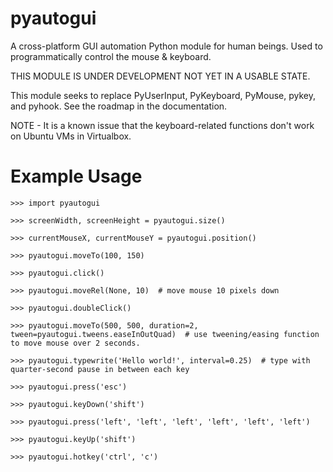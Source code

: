 pyautogui
=========

A cross-platform GUI automation Python module for human beings. Used to programmatically control the mouse &amp; keyboard.

THIS MODULE IS UNDER DEVELOPMENT NOT YET IN A USABLE STATE.

This module seeks to replace PyUserInput, PyKeyboard, PyMouse, pykey, and pyhook. See the roadmap in the documentation.

NOTE - It is a known issue that the keyboard-related functions don't work on Ubuntu VMs in Virtualbox.


Example Usage
=============

    >>> import pyautogui

    >>> screenWidth, screenHeight = pyautogui.size()

    >>> currentMouseX, currentMouseY = pyautogui.position()

    >>> pyautogui.moveTo(100, 150)

    >>> pyautogui.click()

    >>> pyautogui.moveRel(None, 10)  # move mouse 10 pixels down

    >>> pyautogui.doubleClick()

    >>> pyautogui.moveTo(500, 500, duration=2, tween=pyautogui.tweens.easeInOutQuad)  # use tweening/easing function to move mouse over 2 seconds.

    >>> pyautogui.typewrite('Hello world!', interval=0.25)  # type with quarter-second pause in between each key

    >>> pyautogui.press('esc')

    >>> pyautogui.keyDown('shift')

    >>> pyautogui.press('left', 'left', 'left', 'left', 'left', 'left')

    >>> pyautogui.keyUp('shift')

    >>> pyautogui.hotkey('ctrl', 'c')


